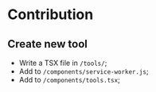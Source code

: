 # Contribution

## Create new tool

- Write a TSX file in `/tools/`;
- Add to `/components/service-worker.js`;
- Add to `/components/tools.tsx`;  
